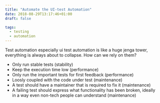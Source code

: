 ```yaml
---
title: "Automate the UI-test Automation"
date: 2018-08-29T13:17:46+01:00
draft: false

tags: 
  - testing
  - automation
---
```


Test automation especially ui test automation is like a huge jenga tower, everything is always about to collapse. How can we rely on them?

- Only run stable tests (stability)
- Keep the execution time low (performance)
- Only run the important tests for first feedback (performance)
- Loosly coupled with the code under test (maintenance)
- A test should have a maintainer that is required to fix it (maintenance)
- A failing test should express what functionality has been broken, ideally in a way even non-tech people can understand (maintenance)
